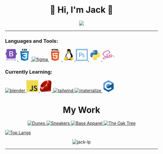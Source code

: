<h1 align="center">🌆 Hi, I'm Jack 🌃</h1>

<p align="center">
  <img src="https://i.imgur.com/KIFwspI.gif">
</p>

---

<h3 align="left">Languages and Tools:</h3>
<p align="left"><a href="https://getbootstrap.com" target="_blank" rel="noreferrer"> <img src="https://raw.githubusercontent.com/devicons/devicon/master/icons/bootstrap/bootstrap-plain-wordmark.svg" alt="bootstrap" width="40" height="40"/> </a> <a href="https://www.w3schools.com/css/" target="_blank" rel="noreferrer"> <img src="https://raw.githubusercontent.com/devicons/devicon/master/icons/css3/css3-original-wordmark.svg" alt="css3" width="40" height="40"/> </a> <a href="https://www.figma.com/" target="_blank" rel="noreferrer"> <img src="https://www.vectorlogo.zone/logos/figma/figma-icon.svg" alt="figma" width="40" height="40"/> </a> <a href="https://www.w3.org/html/" target="_blank" rel="noreferrer"> <img src="https://raw.githubusercontent.com/devicons/devicon/master/icons/html5/html5-original-wordmark.svg" alt="html5" width="40" height="40"/> </a> <a href="https://www.linux.org/" target="_blank" rel="noreferrer"> <img src="https://raw.githubusercontent.com/devicons/devicon/master/icons/linux/linux-original.svg" alt="linux" width="40" height="40"/> </a> <a href="https://www.photoshop.com/en" target="_blank" rel="noreferrer"> <img src="https://raw.githubusercontent.com/devicons/devicon/master/icons/photoshop/photoshop-line.svg" alt="photoshop" width="40" height="40"/> </a> <a href="https://www.python.org" target="_blank" rel="noreferrer"> <img src="https://raw.githubusercontent.com/devicons/devicon/master/icons/python/python-original.svg" alt="python" width="40" height="40"/> </a> <a href="https://sass-lang.com" target="_blank" rel="noreferrer"> <img src="https://raw.githubusercontent.com/devicons/devicon/master/icons/sass/sass-original.svg" alt="sass" width="40" height="40"/> </a> </p>

<h3 align="left">Currently Learning:</h3>
<p align="left"><a href="https://www.blender.org/" target="_blank" rel="noreferrer"> <img src="https://download.blender.org/branding/community/blender_community_badge_white.svg" alt="blender" width="40" height="40"/> </a> <a href="https://developer.mozilla.org/en-US/docs/Web/JavaScript" target="_blank" rel="noreferrer"> <img src="https://raw.githubusercontent.com/devicons/devicon/master/icons/javascript/javascript-original.svg" alt="javascript" width="40" height="40"/> </a> <a href="https://www.ruby-lang.org/en/" target="_blank" rel="noreferrer"> <img src="https://raw.githubusercontent.com/devicons/devicon/master/icons/ruby/ruby-original.svg" alt="ruby" width="40" height="40"/> </a> <a href="https://tailwindcss.com/" target="_blank" rel="noreferrer"> <img src="https://www.vectorlogo.zone/logos/tailwindcss/tailwindcss-icon.svg" alt="tailwind" width="40" height="40"/> </a> <a href="https://materializecss.com/" target="_blank" rel="noreferrer"> <img src="https://raw.githubusercontent.com/prplx/svg-logos/5585531d45d294869c4eaab4d7cf2e9c167710a9/svg/materialize.svg" alt="materialize" width="40" height="40"/> </a><a href="https://www.cprogramming.com/" target="_blank" rel="noreferrer"> <img src="https://raw.githubusercontent.com/devicons/devicon/master/icons/c/c-original.svg" alt="c" width="40" height="40"/> </a> </p>

<h1 align="center">My Work</h3>

<p align="center"><a href="https://github.com/Jack-LP/Dunes" target="_blank" rel="noreferrer"> <img src="https://i.imgur.com/odatk8E.gif" alt="Dunes" width="320" height="180"/> </a> <a href="https://github.com/Jack-LP/E-Commerce-Page" target="_blank" rel="noreferrer"> <img src="https://i.imgur.com/FP4t0LQ.png" alt="Sneakers" width="320" height="180"/> <a href="https://github.com/Jack-LP/Base-Apparel" target="_blank" rel="noreferrer"> <img src="https://i.imgur.com/IUcHzKi.png" alt="Base Apparel" width="320" height="180"/> </a> </a> <a href="https://github.com/Jack-LP/The-Oak-Tree" target="_blank" rel="noreferrer"> <img src="https://i.imgur.com/qx9aKaK.gif" alt="The Oak Tree" width="320" height="180"/> </a> </p>

[![Top Langs](https://github-readme-stats.vercel.app/api/top-langs/?username=jack-lp&layout=compact&bg_color=3a657d&text_color=ffffff&title_color=ffffff)](https://github.com/anuraghazra/github-readme-stats)

<p align="center"> <img src="https://komarev.com/ghpvc/?username=jack-lp&label=Profile%20views&color=blue&style=flat" alt="jack-lp" /> </p>

---

<!-- 

<p align="center">
  <img src="https://github-readme-streak-stats.herokuapp.com/?user=jack-lp&" alt="jack-lp" />
</p>

---

<p align="center">
  <img src="https://i.imgur.com/c517116.gif">
</p>


<h3 align="left">Startpages:</h3>
• <a href="https://github.com/Jack-LP/Explore"<h4 align="left">❄️Explore<h4></a>
• <a href="https://github.com/Jack-LP/Koselig"<h4 align="left">🍂Koselig<h4></a>
• <a href="https://github.com/Jack-LP/Dunes"<h4 align="left">🏜️Dunes<h4></a>

<h3 align="left">Frontend Mentor:</h3>
• <a href="https://github.com/Jack-LP/Sunnyside-Agency"<h4 align="left">Sunnyside Agency<h4></a>
• <a href="https://github.com/Jack-LP/Stats-preview-card"<h4 align="left">Stats preview card<h4></a>
• <a href="https://github.com/Jack-LP/Price-grid"<h4 align="left">Price grid<h4></a>
• <a href="https://github.com/Jack-LP/Simple-profile-card"<h4 align="left">Simple profile card<h4></a>
• <a href="https://github.com/Jack-LP/Base-Apparel"<h4 align="left">Base Apparel<h4></a> -->
